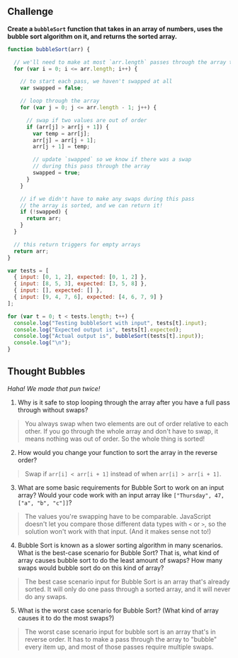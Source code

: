 ## Challenge

**Create a `bubbleSort` function that takes in an array of numbers, uses the bubble sort algorithm on it, and returns the sorted array.**

```js
function bubbleSort(arr) {

  // we'll need to make at most `arr.length` passes through the array to sort it
  for (var i = 0; i <= arr.length; i++) {

    // to start each pass, we haven't swapped at all
    var swapped = false;

    // loop through the array
    for (var j = 0; j <= arr.length - 1; j++) {

      // swap if two values are out of order
      if (arr[j] > arr[j + 1]) {
        var temp = arr[j];
        arr[j] = arr[j + 1];
        arr[j + 1] = temp;

        // update `swapped` so we know if there was a swap
        // during this pass through the array
        swapped = true;
      }
    }

    // if we didn't have to make any swaps during this pass
    // the array is sorted, and we can return it!
    if (!swapped) {
      return arr;
    }
  }

  // this return triggers for empty arrays
  return arr;
}

var tests = [
  { input: [0, 1, 2], expected: [0, 1, 2] },
  { input: [8, 5, 3], expected: [3, 5, 8] },
  { input: [], expected: [] },
  { input: [9, 4, 7, 6], expected: [4, 6, 7, 9] }
];

for (var t = 0; t < tests.length; t++) {
  console.log("Testing bubbleSort with input", tests[t].input);
  console.log("Expected output is", tests[t].expected);
  console.log("Actual output is", bubbleSort(tests[t].input));
  console.log("\n");
}
```

## Thought Bubbles

*Haha! We made that pun twice!*

1. Why is it safe to stop looping through the array after you have a full pass through without swaps?

  > You always swap when two elements are out of order relative to each other. If you go through the whole array and don't have to swap, it means nothing was out of order. So the whole thing is sorted!

2. How would you change your function to sort the array in the reverse order?

  > Swap if `arr[i] < arr[i + 1]` instead of when `arr[i] > arr[i + 1]`.

3. What are some basic requirements for Bubble Sort to work on an input array? Would your code work with an input array like `["Thursday", 47, ["a", "b", "c"]]`?

  > The values you're swapping have to be comparable. JavaScript doesn't let you compare those different data types with `<` or `>`, so the solution won't work with that input. (And it makes sense not to!)

4. Bubble Sort is known as a slower sorting algorithm in many scenarios. What is the best-case scenario for Bubble Sort? That is, what kind of array causes bubble sort to do the least amount of swaps? How many swaps would bubble sort do on this kind of array?

  > The best case scenario input for Bubble Sort is an array that's already sorted. It will only do one pass through a sorted array, and it will never do any swaps.

5. What is the worst case scenario for Bubble Sort? (What kind of array causes it to do the most swaps?)

  > The worst case scenario input for bubble sort is an array that's in reverse order. It has to make a pass through the array to "bubble" every item up, and most of those passes require multiple swaps.
